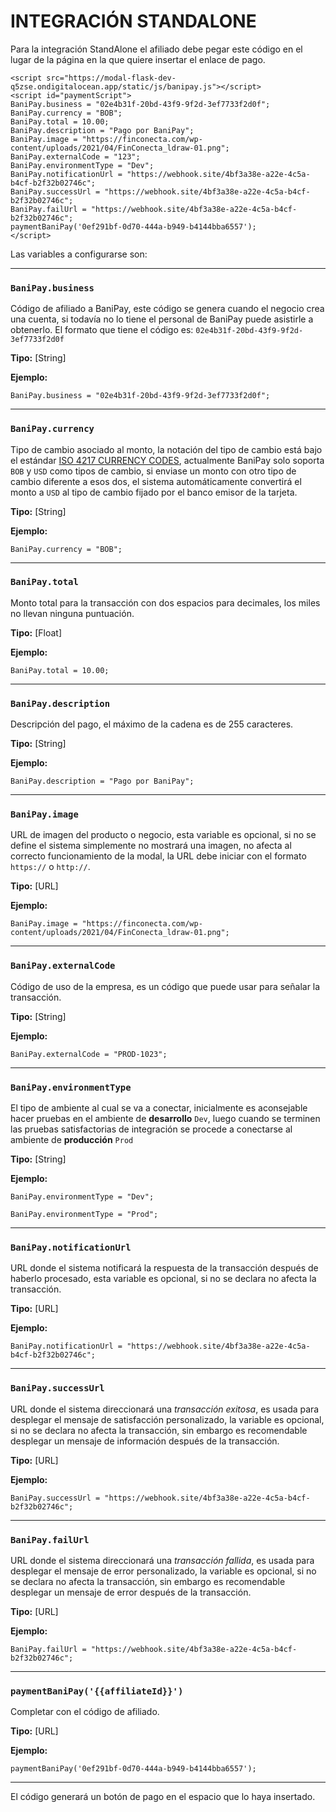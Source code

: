 # INTEGRACIÓN STANDALONE
Para la integración StandAlone el afiliado debe pegar este código en el lugar de la página en la que quiere insertar el enlace de pago.

```
<script src="https://modal-flask-dev-q5zse.ondigitalocean.app/static/js/banipay.js"></script> 
<script id="paymentScript"> 
BaniPay.business = "02e4b31f-20bd-43f9-9f2d-3ef7733f2d0f";
BaniPay.currency = "BOB";
BaniPay.total = 10.00;
BaniPay.description = "Pago por BaniPay";
BaniPay.image = "https://finconecta.com/wp-content/uploads/2021/04/FinConecta_ldraw-01.png";
BaniPay.externalCode = "123";
BaniPay.environmentType = "Dev";
BaniPay.notificationUrl = "https://webhook.site/4bf3a38e-a22e-4c5a-b4cf-b2f32b02746c";
BaniPay.successUrl = "https://webhook.site/4bf3a38e-a22e-4c5a-b4cf-b2f32b02746c";
BaniPay.failUrl = "https://webhook.site/4bf3a38e-a22e-4c5a-b4cf-b2f32b02746c";
paymentBaniPay('0ef291bf-0d70-444a-b949-b4144bba6557');
</script> 
```

Las variables a configurarse son:

___
### `BaniPay.business` 

Código de afiliado a BaniPay, este código se genera cuando el negocio crea una cuenta, si todavía no lo tiene el personal de BaniPay puede asistirle a obtenerlo. El formato que tiene el código es: `02e4b31f-20bd-43f9-9f2d-3ef7733f2d0f`

**Tipo:** [String]

**Ejemplo:** 

`BaniPay.business = "02e4b31f-20bd-43f9-9f2d-3ef7733f2d0f";`
___
### `BaniPay.currency`

Tipo de cambio asociado al monto, la notación del tipo de cambio está bajo el estándar [ISO 4217 CURRENCY CODES](https://www.xe.com/iso4217.php), actualmente BaniPay solo soporta `BOB` y `USD` como tipos de cambio, si enviase un monto con otro tipo de cambio diferente a esos dos, el sistema automáticamente convertirá el monto a `USD` al tipo de cambio fijado por el banco emisor de la tarjeta.

**Tipo:** [String]

**Ejemplo:**

`BaniPay.currency = "BOB";`

___

### `BaniPay.total`

Monto total para la transacción con dos espacios para decimales, los miles no llevan ninguna puntuación.

**Tipo:** [Float]

**Ejemplo:**

`BaniPay.total = 10.00;`

___

### `BaniPay.description`

Descripción del pago, el máximo de la cadena es de 255 caracteres.

**Tipo:** [String]

**Ejemplo:**

`BaniPay.description = "Pago por BaniPay";`

___

### `BaniPay.image`

URL de imagen del producto o negocio, esta variable es opcional, si no se define el sistema simplemente no mostrará una imagen, no afecta al correcto funcionamiento de la modal, la URL debe iniciar con el formato `https://` o `http://`.

**Tipo:** [URL]

**Ejemplo:**

`BaniPay.image = "https://finconecta.com/wp-content/uploads/2021/04/FinConecta_ldraw-01.png";`

___

### `BaniPay.externalCode`

Código de uso de la empresa, es un código que puede usar para señalar la transacción.

**Tipo:** [String]

**Ejemplo:**

`BaniPay.externalCode = "PROD-1023";`

___

### `BaniPay.environmentType`

El tipo de ambiente al cual se va a conectar, inicialmente es aconsejable hacer pruebas en el ambiente de **desarrollo** `Dev`, luego cuando se terminen las pruebas satisfactorias de integración se procede a conectarse al ambiente de **producción** `Prod`

**Tipo:** [String]

**Ejemplo:**

`BaniPay.environmentType = "Dev";`

`BaniPay.environmentType = "Prod";`

___

### `BaniPay.notificationUrl`

URL donde el sistema notificará la respuesta de la transacción después de haberlo procesado, esta variable es opcional, si no se declara no afecta la transacción.

**Tipo:** [URL]

**Ejemplo:**

`BaniPay.notificationUrl = "https://webhook.site/4bf3a38e-a22e-4c5a-b4cf-b2f32b02746c";`

___

### `BaniPay.successUrl`

URL donde el sistema direccionará una *transacción exitosa*, es usada para desplegar el mensaje de satisfacción personalizado, la variable es opcional, si no se declara no afecta la transacción, sin embargo es recomendable desplegar un mensaje de información después de la transacción.

**Tipo:** [URL]

**Ejemplo:**

`BaniPay.successUrl = "https://webhook.site/4bf3a38e-a22e-4c5a-b4cf-b2f32b02746c";`

___

### `BaniPay.failUrl`

URL donde el sistema direccionará una *transacción fallida*, es usada para desplegar el mensaje de error personalizado, la variable es opcional, si no se declara no afecta la transacción, sin embargo es recomendable desplegar un mensaje de error después de la transacción.

**Tipo:** [URL]

**Ejemplo:**

`BaniPay.failUrl = "https://webhook.site/4bf3a38e-a22e-4c5a-b4cf-b2f32b02746c";`

___

### `paymentBaniPay('{{affiliateId}}')`

Completar con el código de afiliado.

**Tipo:** [URL]

**Ejemplo:**

`paymentBaniPay('0ef291bf-0d70-444a-b949-b4144bba6557');`

___

El código generará un botón de pago en el espacio que lo haya insertado.



